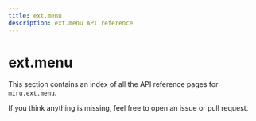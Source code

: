 ```yaml
---
title: ext.menu
description: ext.menu API reference
---
```


# ext.menu

This section contains an index of all the API reference pages for `miru.ext.menu`.

If you think anything is missing, feel free to open an issue or pull request.
